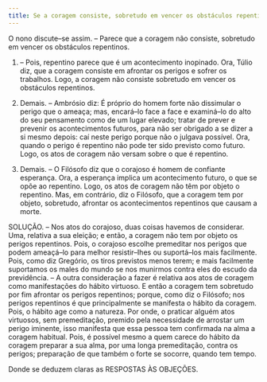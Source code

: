 ```yaml
---
title: Se a coragem consiste, sobretudo em vencer os obstáculos repentinos
---
```


O nono discute–se assim. – Parece que a coragem não consiste, sobretudo em vencer os obstáculos repentinos.  

1. – Pois, repentino parece que é um acontecimento inopinado. Ora, Túlio diz, que a coragem consiste em afrontar os perigos e sofrer os trabalhos. Logo, a coragem não consiste sobretudo em vencer os obstáculos repentinos.  

2. Demais. – Ambrósio diz: É próprio do homem forte não dissimular o perigo que o ameaça; mas, encará–lo face a face e examiná–lo do alto do seu pensamento como de um lugar elevado; tratar de prever e prevenir os acontecimentos futuros, para não ser obrigado a se dizer a si mesmo depois: caí neste perigo porque não o julgava possível. Ora, quando o perigo é repentino não pode ter sido previsto como futuro. Logo, os atos de coragem não versam sobre o que é repentino.  

3. Demais. – O Filósofo diz que o corajoso é homem de confiante esperança. Ora, a esperança implica um acontecimento futuro, o que se opõe ao repentino. Logo, os atos de coragem não têm por objeto o repentino.  Mas, em contrário, diz o Filósofo, que a coragem tem por objeto, sobretudo, afrontar os acontecimentos repentinos que causam a morte.  

SOLUÇÃO. – Nos atos do corajoso, duas coisas havemos de considerar. Uma, relativa a sua eleição; e então, a coragem não tem por objeto os perigos repentinos. Pois, o corajoso escolhe premeditar nos perigos que podem ameaçá–lo para melhor resistir–Ihes ou suportá–los mais facilmente. Pois, como diz Gregório, os tiros previstos menos terem; e mais facilmente suportamos os males do mundo se nos munirmos contra eles do escudo da previdência. – A outra consideração a fazer é relativa aos atos de coragem como manifestações do hábito virtuoso. E então a coragem tem sobretudo por fim afrontar os perigos repentinos; porque, como diz o Filósofo; nos perigos repentinos é que principalmente se manifesta o hábito da coragem.  Pois, o hábito age como a natureza. Por onde, o praticar alguém atos virtuosos, sem premeditação, premido pela necessidade de arrostar um perigo iminente, isso manifesta que essa pessoa tem confirmada na alma a coragem habitual. Pois, é possível mesmo a quem carece do hábito da coragem preparar a sua alma, por uma longa premeditação, contra os perigos; preparação de que também o forte se socorre, quando tem tempo.  

Donde se deduzem claras as RESPOSTAS ÀS OBJEÇÕES.
